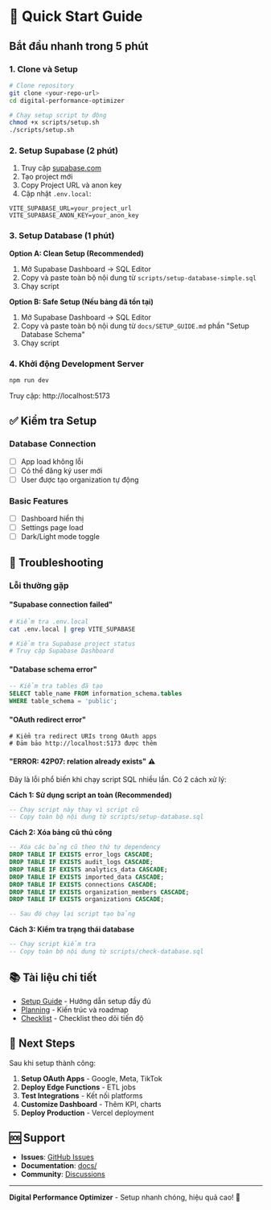 # 🚀 Quick Start Guide

## Bắt đầu nhanh trong 5 phút

### 1. Clone và Setup
```bash
# Clone repository
git clone <your-repo-url>
cd digital-performance-optimizer

# Chạy setup script tự động
chmod +x scripts/setup.sh
./scripts/setup.sh
```

### 2. Setup Supabase (2 phút)
1. Truy cập [supabase.com](https://supabase.com)
2. Tạo project mới
3. Copy Project URL và anon key
4. Cập nhật `.env.local`:
```env
VITE_SUPABASE_URL=your_project_url
VITE_SUPABASE_ANON_KEY=your_anon_key
```

### 3. Setup Database (1 phút)
**Option A: Clean Setup (Recommended)**
1. Mở Supabase Dashboard → SQL Editor
2. Copy và paste toàn bộ nội dung từ `scripts/setup-database-simple.sql`
3. Chạy script

**Option B: Safe Setup (Nếu bảng đã tồn tại)**
1. Mở Supabase Dashboard → SQL Editor
2. Copy và paste toàn bộ nội dung từ `docs/SETUP_GUIDE.md` phần "Setup Database Schema"
3. Chạy script

### 4. Khởi động Development Server
```bash
npm run dev
```

Truy cập: http://localhost:5173

## ✅ Kiểm tra Setup

### Database Connection
- [ ] App load không lỗi
- [ ] Có thể đăng ký user mới
- [ ] User được tạo organization tự động

### Basic Features
- [ ] Dashboard hiển thị
- [ ] Settings page load
- [ ] Dark/Light mode toggle

## 🔧 Troubleshooting

### Lỗi thường gặp

#### "Supabase connection failed"
```bash
# Kiểm tra .env.local
cat .env.local | grep VITE_SUPABASE

# Kiểm tra Supabase project status
# Truy cập Supabase Dashboard
```

#### "Database schema error"
```sql
-- Kiểm tra tables đã tạo
SELECT table_name FROM information_schema.tables 
WHERE table_schema = 'public';
```

#### "OAuth redirect error"
```
# Kiểm tra redirect URIs trong OAuth apps
# Đảm bảo http://localhost:5173 được thêm
```

#### "ERROR: 42P07: relation already exists" ⚠️
Đây là lỗi phổ biến khi chạy script SQL nhiều lần. Có 2 cách xử lý:

**Cách 1: Sử dụng script an toàn (Recommended)**
```sql
-- Chạy script này thay vì script cũ
-- Copy toàn bộ nội dung từ scripts/setup-database.sql
```

**Cách 2: Xóa bảng cũ thủ công**
```sql
-- Xóa các bảng cũ theo thứ tự dependency
DROP TABLE IF EXISTS error_logs CASCADE;
DROP TABLE IF EXISTS audit_logs CASCADE;
DROP TABLE IF EXISTS analytics_data CASCADE;
DROP TABLE IF EXISTS imported_data CASCADE;
DROP TABLE IF EXISTS connections CASCADE;
DROP TABLE IF EXISTS organization_members CASCADE;
DROP TABLE IF EXISTS organizations CASCADE;

-- Sau đó chạy lại script tạo bảng
```

**Cách 3: Kiểm tra trạng thái database**
```sql
-- Chạy script kiểm tra
-- Copy toàn bộ nội dung từ scripts/check-database.sql
```

## 📚 Tài liệu chi tiết

- [Setup Guide](./docs/SETUP_GUIDE.md) - Hướng dẫn setup đầy đủ
- [Planning](./docs/PLANNING.md) - Kiến trúc và roadmap
- [Checklist](./docs/SETUP_CHECKLIST.md) - Checklist theo dõi tiến độ

## 🎯 Next Steps

Sau khi setup thành công:

1. **Setup OAuth Apps** - Google, Meta, TikTok
2. **Deploy Edge Functions** - ETL jobs
3. **Test Integrations** - Kết nối platforms
4. **Customize Dashboard** - Thêm KPI, charts
5. **Deploy Production** - Vercel deployment

## 🆘 Support

- **Issues**: [GitHub Issues](https://github.com/your-repo/issues)
- **Documentation**: [docs/](./docs/)
- **Community**: [Discussions](https://github.com/your-repo/discussions)

---

**Digital Performance Optimizer** - Setup nhanh chóng, hiệu quả cao! 🚀 